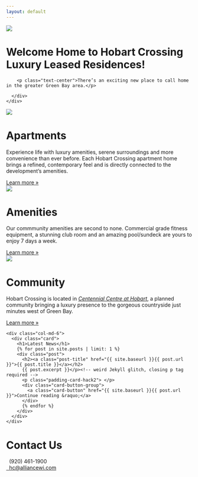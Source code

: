 ```yaml
---
layout: default
---
```

<div class="header-image">
<img src="{{ site.baseurl }}/img/hobart-elevation-1.jpg">
</div>

<div class="container">
  <div class="row">
    <div class="col-md-12 center-block">
      <div class="card header-card">
        <h1>Welcome Home to Hobart Crossing Luxury Leased Residences!</h1>

        <p class="text-center">There’s an exciting new place to call home in the greater Green Bay area.</p>

      </div>
    </div>
  </div>

  <div class="row">
    <div class="col-md-6">
      <div class="card">
        <div class="card-header">
          <img src="{{ site.baseurl }}/img/apartments-header.jpg">
        </div>
        <h1>Apartments</h1>
        <p>Experience life with luxury amenities, serene surroundings and more convenience than ever before. Each Hobart Crossing apartment home brings a refined, contemporary feel and is directly connected to the development’s amenities.</p>
        <div class="card-button-group">
          <a class="card-button" href="{{ site.baseurl }}/apartments">Learn more &raquo;</a>
        </div>
      </div>
    </div>
    <div class="col-md-6">
      <div class="card">
        <div class="card-header">
          <img src="{{ site.baseurl }}/img/amenities-header.jpg">
        </div>
        <h1>Amenities</h1>
        <p>Our commmunity amenities are second to none. Commercial grade fitness equipment, a stunning club room and an amazing pool/sundeck are yours to enjoy 7 days a week.</p>
        <p class="padding-card-hack"> </p>
        <div class="card-button-group">
          <a class="card-button" href="{{ site.baseurl }}/amenities">Learn more &raquo;</a>
        </div>
      </div>
    </div>
  </div>

  <div class="row">
    <div class="col-md-6">
      <div class="card">
        <div class="card-header">
          <img src="{{ site.baseurl }}/img/community-header.jpg">
        </div>
        <h1>Community</h1>
        <p>Hobart Crossing is located in <em><a href="http://buildinhobart.com">Centennial Centre at Hobart</a></em>, a planned community bringing a luxury presence to the gorgeous countryside just minutes west of Green Bay.</p>
        <div class="card-button-group">
          <a class="card-button" href="{{ site.baseurl }}/community">Learn more &raquo; </a>
        </div>
      </div>
    </div>

    <div class="col-md-6">
      <div class="card">
        <h1>Latest News</h1>
        {% for post in site.posts | limit: 1 %}
        <div class="post">
          <h2><a class="post-title" href="{{ site.baseurl }}{{ post.url }}">{{ post.title }}</a></h2>
          {{ post.excerpt }}</p><!-- weird Jekyll glitch, closing p tag required -->
          <p class="padding-card-hack2"> </p>
          <div class="card-button-group">
            <a class="card-button" href="{{ site.baseurl }}{{ post.url }}">Continue reading &raquo;</a>
          </div>
          {% endfor %}
        </div>
      </div>
    </div>
  </div>

  <div class="row">
    <div class="col-md-6 col-md-offset-3">
      <div class="card">
        <h1>Contact Us</h1>
        <div class="card-button-group">
          <div class="card-button"><span class="glyphicon glyphicon-earphone"></span>&nbsp;&nbsp;(920) 461-1900</div>
          <a class="card-button" href="mailto:hc@alliancewi.com"><span class="glyphicon glyphicon-envelope"></span>&nbsp;&nbsp;hc@alliancewi.com</a>
        </div>
      </div>
    </div>
  </div>
</div>

